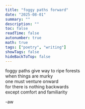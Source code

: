 ```yaml
---
title: "foggy paths forward"
date: "2025-08-01"
summary: ""
description: ""
toc: false
readTime: false
autonumber: true
math: true
tags: ["poetry", "writing"]
showTags: false
hideBackToTop: false
---
```


foggy paths give way to ripe forests  
when things are murky  
one must venture onward  
for there is nothing backwards  
except comfort and familiarity  

-aw